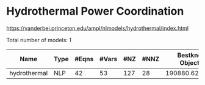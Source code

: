 # Hydrothermal Power Coordination

https://vanderbei.princeton.edu/ampl/nlmodels/hydrothermal/index.html

Total number of models:   1

| Name            | Type | #Eqns | #Vars | #NZ | #NNZ | Bestknown Objective |
|-----------------|------|-------|-------|-----|------|---------------------|
| hydrothermal    | NLP  | 42    | 53    | 127 | 28   | 190880.62844981	    |